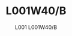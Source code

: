 ---
designer: Alberto Basaglia Natalia Rota Nodari
description: "L001%20is%20a%20collection%20of%20lamps%20with%20an%20iconic%20design%20consisting%20of%20elements%20capable%20of%20creating%20different%20combinations.%20Wall%20lamp%20with%20two%20injection%20moulded%20polycarbonate%20diffusers%20%D8%20520mm%2C%20visible%20cable%20and%20430mm%20long%20steel%20tube%20frame."
image_primary: img/L0001W_L001W40-B_01_zoom.jpg
image_secondary: ../../../images/blank.png
manufacturer: Pedrali
href: https://www.pedrali.it/en/products/catalog/Lamp-L001W40-B/
subtitle: L001 L001W40/B
title: L001W40/B
image_thumb: img/L0001W_L001W40-B_cover.jpg
tags: 
  - pedrali
  - lamps
category: lamps
slug: /manufacturers/pedrali/lamps/alberto-basaglia-natalia-rota-nodari-l-001-w-40-b
---
